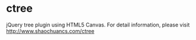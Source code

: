 ctree
=====

jQuery tree plugin using HTML5 Canvas. For detail information, please visit http://www.shaochuancs.com/ctree
